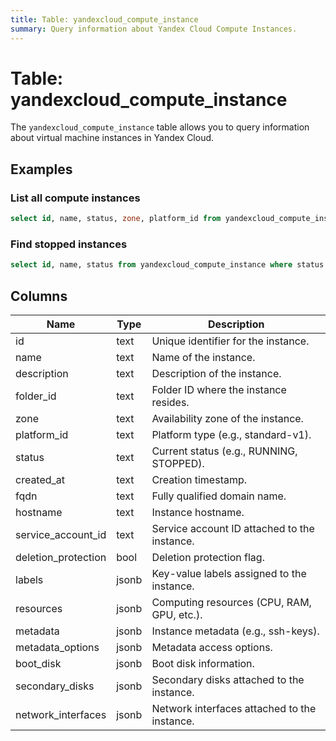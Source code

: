 ```yaml
---
title: Table: yandexcloud_compute_instance
summary: Query information about Yandex Cloud Compute Instances.
---
```


# Table: yandexcloud_compute_instance

The `yandexcloud_compute_instance` table allows you to query information about virtual machine instances in Yandex Cloud.

## Examples

### List all compute instances
```sql
select id, name, status, zone, platform_id from yandexcloud_compute_instance;
```

### Find stopped instances
```sql
select id, name, status from yandexcloud_compute_instance where status = 'STOPPED';
```

## Columns
| Name                | Type   | Description                                 |
|---------------------|--------|---------------------------------------------|
| id                  | text   | Unique identifier for the instance.         |
| name                | text   | Name of the instance.                       |
| description         | text   | Description of the instance.                |
| folder_id           | text   | Folder ID where the instance resides.       |
| zone                | text   | Availability zone of the instance.          |
| platform_id         | text   | Platform type (e.g., standard-v1).          |
| status              | text   | Current status (e.g., RUNNING, STOPPED).    |
| created_at          | text   | Creation timestamp.                         |
| fqdn                | text   | Fully qualified domain name.                |
| hostname            | text   | Instance hostname.                          |
| service_account_id  | text   | Service account ID attached to the instance.|
| deletion_protection | bool   | Deletion protection flag.                   |
| labels              | jsonb  | Key-value labels assigned to the instance.  |
| resources           | jsonb  | Computing resources (CPU, RAM, GPU, etc.).  |
| metadata            | jsonb  | Instance metadata (e.g., ssh-keys).         |
| metadata_options    | jsonb  | Metadata access options.                    |
| boot_disk           | jsonb  | Boot disk information.                      |
| secondary_disks     | jsonb  | Secondary disks attached to the instance.   |
| network_interfaces  | jsonb  | Network interfaces attached to the instance.| 